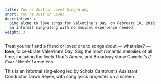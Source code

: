 ```yaml
---
title: You’re Just in Love! Sing-Along
short: You’re Just in Love!
description: >
  Sing along to love songs for Valentine's Day, on February 10, 2019.  This is
  an informal sing-along with no musical experience needed.
weight: 3
---
```


Treat yourself and a friend or loved one to songs about — what else? — **love**,
to celebrate Valentine’s Day. Sing the most romantic melodies of all time,
including the lively _That’s Amore_, and Broadway show Camelot’s _If Ever I
Would Leave You_.

This is an informal sing-along led by Schola Cantorum’s Assistant Conductor,
Dawn Reyen, with song lyrics projected on a screen.
